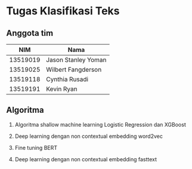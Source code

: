 # Tugas Klasifikasi Teks

## Anggota tim
| NIM | Nama |
| --- | ---- |
| 13519019 | Jason Stanley Yoman |
| 13519025 | Wilbert Fangderson |
| 13519118 | Cynthia Rusadi |
| 13519191 | Kevin Ryan |


## Algoritma

1. Algoritma shallow machine learning Logistic Regression dan XGBoost

2. Deep learning dengan non contextual embedding word2vec

3. Fine tuning BERT

4. Deep learning dengan non contextual embedding fasttext